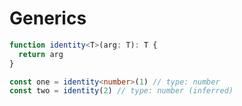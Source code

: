 # Generics

```ts {all|1|5-6}
function identity<T>(arg: T): T {
  return arg
}

const one = identity<number>(1) // type: number
const two = identity(2) // type: number (inferred)
```
